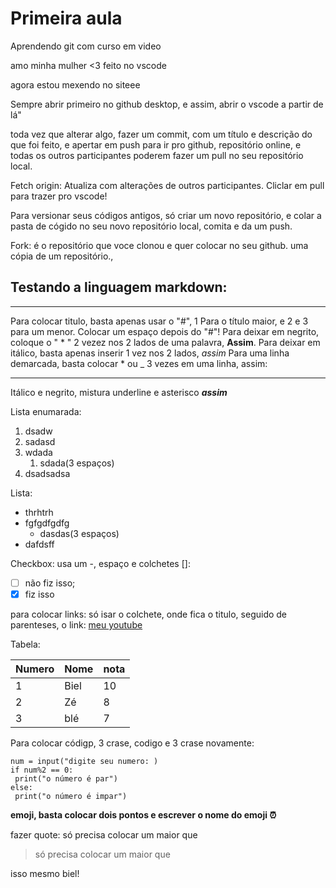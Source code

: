 # Primeira aula

 Aprendendo git com curso em video

amo minha mulher <3 feito no vscode

agora estou mexendo no siteee

Sempre abrir primeiro no github desktop, e assim, abrir o vscode a partir de lá"

toda vez que alterar algo, fazer um commit, com um título e descrição do que foi feito, e apertar em push para ir pro github, repositório online, e todas os outros participantes poderem fazer um pull no seu repositório local.

Fetch origin: Atualiza com alterações de outros participantes. Cliclar em pull para trazer pro vscode!

Para versionar seus códigos antigos, só criar um novo repositório, e colar a pasta de cógido no seu novo repositório local, comita e da um push.

Fork: é o repositório que voce clonou e quer colocar no seu github. uma cópia de um repositório.,

## Testando a linguagem markdown:
___

Para colocar titulo, basta apenas usar o "#", 1 Para o título maior, e 2 e 3 para um menor. Colocar um espaço depois do "#"!
Para deixar em negrito, coloque o " * " 2 vezez nos 2 lados de uma palavra, **Assim**. 
Para deixar em itálico, basta apenas inserir 1 vez nos 2 lados, *assim*
Para uma linha demarcada, basta colocar * ou _ 3 vezes em uma linha, assim:
___
Itálico e negrito, mistura underline e asterisco _**assim**_

Lista enumarada:
1. dsadw
1. sadasd
1. wdada
   1. sdada(3 espaços)
1. dsadsadsa

Lista:
* thrhtrh
* fgfgdfgdfg
   * dasdas(3 espaços)
* dafdsff

Checkbox: usa um -, espaço e colchetes []:

- [ ] não fiz isso;
- [x] fiz isso

para colocar links: só isar o colchete, onde fica o titulo, seguido de parenteses, o link:
[meu youtube](https://www.youtube.com/channel/UCSNplaV1vRkxiPFDTiUtzvQ)

Tabela:

Numero | Nome | nota
---|---|---
1 | Biel | 10
2 | Zé | 8
3 | blé | 7

Para colocar códigp, 3 crase, codigo e 3 crase novamente:
```
num = input("digite seu numero: )
if num%2 == 0:
 print("o número é par")
else:
 print("o número é impar")
```
**emoji, basta colocar dois pontos e escrever o nome do emoji ⏰**

fazer quote: só precisa colocar um maior que
> só precisa colocar um maior que

isso mesmo biel!
